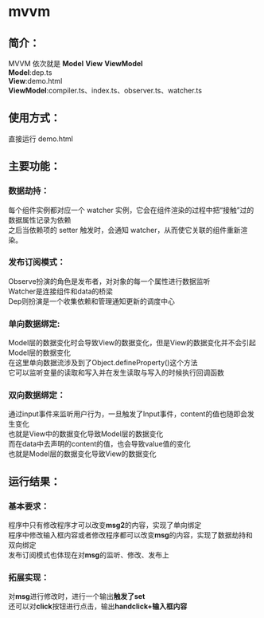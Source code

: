 # mvvm
## 简介：
MVVM 依次就是 **Model** **View** **ViewModel**  
**Model**:dep.ts  
**View**:demo.html  
**ViewModel**:compiler.ts、index.ts、observer.ts、watcher.ts  
## 使用方式：
直接运行 demo.html  
## 主要功能：
### 数据劫持：
每个组件实例都对应一个 watcher 实例，它会在组件渲染的过程中把“接触”过的数据属性记录为依赖  
之后当依赖项的 setter 触发时，会通知 watcher，从而使它关联的组件重新渲染。
### 发布订阅模式：
Observe扮演的角色是发布者，对对象的每一个属性进行数据监听  
Watcher是连接组件和data的桥梁  
Dep则扮演是一个收集依赖和管理通知更新的调度中心
### 单向数据绑定:
Model层的数据变化时会导致View的数据变化，但是View的数据变化并不会引起Model层的数据变化  
在这里单向数据流涉及到了Object.defineProperty()这个方法  
它可以监听变量的读取和写入并在发生读取与写入的时候执行回调函数
### 双向数据绑定：
通过input事件来监听用户行为，一旦触发了Input事件，content的值也随即会发生变化  
也就是View中的数据变化导致Model层的数据变化  
而在data中去声明的content的值，也会导致value值的变化  
也就是Model层的数据变化导致View的数据变化
## 运行结果：
### 基本要求：
程序中只有修改程序才可以改变**msg2**的内容，实现了单向绑定  
程序中修改输入框内容或者修改程序都可以改变**msg**的内容，实现了数据劫持和双向绑定  
发布订阅模式也体现在对**msg**的监听、修改、发布上  
### 拓展实现：
对**msg**进行修改时，进行一个输出**触发了set**  
还可以对**click**按钮进行点击，输出**handclick+输入框内容**

